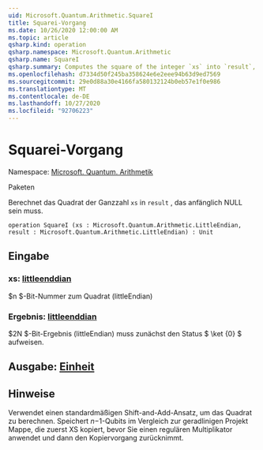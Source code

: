 ```yaml
---
uid: Microsoft.Quantum.Arithmetic.SquareI
title: Squarei-Vorgang
ms.date: 10/26/2020 12:00:00 AM
ms.topic: article
qsharp.kind: operation
qsharp.namespace: Microsoft.Quantum.Arithmetic
qsharp.name: SquareI
qsharp.summary: Computes the square of the integer `xs` into `result`, which must be zero initially.
ms.openlocfilehash: d7334d50f245ba358624e6e2eee94b63d9ed7569
ms.sourcegitcommit: 29e0d88a30e4166fa580132124b0eb57e1f0e986
ms.translationtype: MT
ms.contentlocale: de-DE
ms.lasthandoff: 10/27/2020
ms.locfileid: "92706223"
---
```

# <a name="squarei-operation"></a>Squarei-Vorgang

Namespace: [Microsoft. Quantum. Arithmetik](xref:Microsoft.Quantum.Arithmetic)

Paketen [](https://nuget.org/packages/)


Berechnet das Quadrat der Ganzzahl `xs` in `result` , das anfänglich NULL sein muss.

```qsharp
operation SquareI (xs : Microsoft.Quantum.Arithmetic.LittleEndian, result : Microsoft.Quantum.Arithmetic.LittleEndian) : Unit
```


## <a name="input"></a>Eingabe

### <a name="xs--littleendian"></a>xs: [littleenddian](xref:Microsoft.Quantum.Arithmetic.LittleEndian)

$n $-Bit-Nummer zum Quadrat (littleEndian)


### <a name="result--littleendian"></a>Ergebnis: [littleenddian](xref:Microsoft.Quantum.Arithmetic.LittleEndian)

$2N $-Bit-Ergebnis (littleEndian) muss zunächst den Status $ \ket {0} $ aufweisen.



## <a name="output--unit"></a>Ausgabe: [Einheit](xref:microsoft.quantum.lang-ref.unit)



## <a name="remarks"></a>Hinweise

Verwendet einen standardmäßigen Shift-and-Add-Ansatz, um das Quadrat zu berechnen. Speichert $n-$1-Qubits im Vergleich zur geradlinigen Projekt Mappe, die zuerst XS kopiert, bevor Sie einen regulären Multiplikator anwendet und dann den Kopiervorgang zurücknimmt.